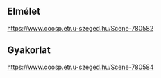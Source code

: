 ## Elmélet
https://www.coosp.etr.u-szeged.hu/Scene-780582

## Gyakorlat
https://www.coosp.etr.u-szeged.hu/Scene-780584